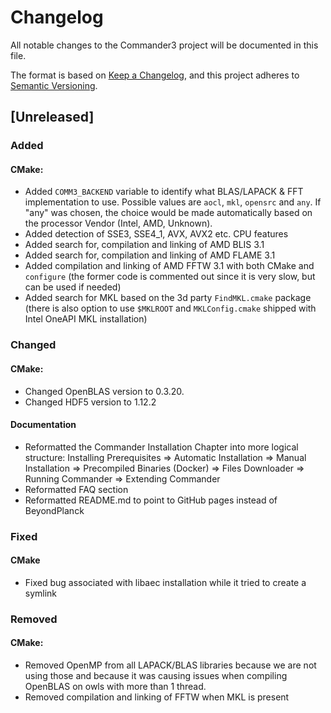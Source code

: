 # Changelog

All notable changes to the Commander3 project will be documented in this file.

The format is based on [Keep a Changelog](https://keepachangelog.com/en/1.0.0/),
and this project adheres to [Semantic Versioning](https://semver.org/spec/v2.0.0.html).

## [Unreleased]

### Added

#### CMake:
- Added `COMM3_BACKEND` variable to identify what BLAS/LAPACK & FFT
  implementation to use. Possible values are `aocl`, `mkl`, `opensrc` and
  `any`. If "any" was chosen, the choice would be made automatically based 
  on the processor Vendor (Intel, AMD, Unknown).
- Added detection of SSE3, SSE4_1, AVX, AVX2 etc. CPU features 
- Added search for, compilation and linking of AMD BLIS 3.1
- Added search for, compilation and linking of AMD FLAME 3.1
- Added compilation and linking of AMD FFTW 3.1 with both CMake and `configure` 
  (the former code is commented out since it is very slow, but can be used if needed)
- Added search for MKL based on the 3d party `FindMKL.cmake` package (there is also 
  option to use `$MKLROOT` and `MKLConfig.cmake` shipped with Intel OneAPI MKL installation)

### Changed

#### CMake:
- Changed OpenBLAS version to 0.3.20.
- Changed HDF5 version to 1.12.2

#### Documentation
- Reformatted the Commander Installation Chapter into more logical structure:
  Installing Prerequisites => Automatic Installation => Manual Installation =>
  Precompiled Binaries (Docker) => Files Downloader => Running Commander =>
  Extending Commander 
- Reformatted FAQ section
- Reformatted README.md to point to GitHub pages instead of BeyondPlanck

### Fixed

#### CMake
- Fixed bug associated with libaec installation while it tried to create a symlink

### Removed 

#### CMake:
- Removed OpenMP from all LAPACK/BLAS libraries because we are not using those
and because it was causing issues when compiling OpenBLAS on owls with more
than 1 thread.
- Removed compilation and linking of FFTW when MKL is present
